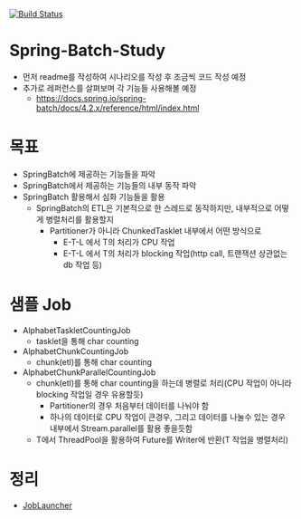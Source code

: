 [![Build Status](https://travis-ci.org/Meteorkor/Spring-Batch-Study.svg?branch=master)](https://travis-ci.org/Meteorkor/Spring-Batch-Study)
# Spring-Batch-Study
 * 먼저 readme를 작성하여 시나리오를 작성 후 조금씩 코드 작성 예정
 * 추가로 레퍼런스를 살펴보며 각 기능들 사용해볼 예정
   * https://docs.spring.io/spring-batch/docs/4.2.x/reference/html/index.html

# 목표
  * SpringBatch에 제공하는 기능들을 파악
  * SpringBatch에서 제공하는 기능들의 내부 동작 파악
  * SpringBatch 활용해서 심화 기능들을 활용
    * SpringBatch의 ETL은 기본적으로 한 스레드로 동작하지만, 내부적으로 어떻게 병렬처리를 활용할지
      * Partitioner가 아니라 ChunkedTasklet 내부에서 어떤 방식으로
        * E-T-L 에서 T의 처리가 CPU 작업
        * E-T-L 에서 T의 처리가 blocking 작업(http call, 트랜잭션 상관없는 db 작업 등)
        

# 샘플 Job
* AlphabetTaskletCountingJob
  * tasklet을 통해 char counting
* AlphabetChunkCountingJob
  * chunk(etl)를 통해 char counting
* AlphabetChunkParallelCountingJob
  * chunk(etl)를 통해 char counting을 하는데 병렬로 처리(CPU 작업이 아니라 blocking 작업일 경우 유용할듯)
    * Partitioner의 경우 처음부터 데이터를 나눠야 함
    * 하나의 데이터로 CPU 작업이 큰경우, 그리고 데이터를 나눌수 있는 경우 내부에서 Stream.parallel를 활용 좋을듯함
  * T에서 ThreadPool을 활용하여 Future를 Writer에 반환(T 작업을 병렬처리)
  

# 정리
  * [JobLauncher](docs/JobLauncher.md)

